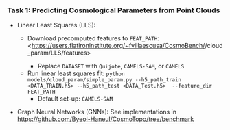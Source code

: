 ### Task 1: Predicting Cosmological Parameters from Point Clouds

- Linear Least Squares (LLS): 
  - Download precomputed features to `FEAT_PATH`: <https://users.flatironinstitute.org/~fvillaescusa/CosmoBench/<DATASET>/cloud_param/LLS/features>
    - Replace `DATASET` with `Quijote`, `CAMELS-SAM`, or `CAMELS`
  - Run linear least squares fit: `python models/cloud_param/simple_param.py --h5_path_train <DATA_TRAIN.h5> --h5_path_test <DATA_Test.h5>  --feature_dir FEAT_PATH`
    - Default set-up: `CAMELS-SAM`


- Graph Neural Networks (GNNs): See implementations in <https://github.com/Byeol-Haneul/CosmoTopo/tree/benchmark>
